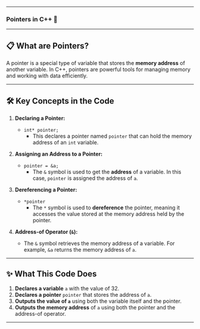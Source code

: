 
---

###  Pointers in C++ 🔗

---

## 📋 What are Pointers?

A pointer is a special type of variable that stores the **memory address** of another variable. In C++, pointers are powerful tools for managing memory and working with data efficiently.

---

## 🛠️ Key Concepts in the Code

1. **Declaring a Pointer:**
   - `int* pointer;`
     - This declares a pointer named `pointer` that can hold the memory address of an `int` variable.

2. **Assigning an Address to a Pointer:**
   - `pointer = &a;`
     - The `&` symbol is used to get the **address** of a variable. In this case, `pointer` is assigned the address of `a`.

3. **Dereferencing a Pointer:**
   - `*pointer`
     - The `*` symbol is used to **dereference** the pointer, meaning it accesses the value stored at the memory address held by the pointer.
   
4. **Address-of Operator (`&`):**
   - The `&` symbol retrieves the memory address of a variable. For example, `&a` returns the memory address of `a`.

---

## ✨ What This Code Does

1. **Declares a variable** `a` with the value of 32.
2. **Declares a pointer** `pointer` that stores the address of `a`.
3. **Outputs the value of `a`** using both the variable itself and the pointer.
4. **Outputs the memory address** of `a` using both the pointer and the address-of operator.

---


